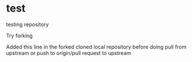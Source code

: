 test
====

testing repository 

Try forking

Added this line in the forked cloned local repository before doing pull from upstream or push to origin/pull request to upstream
